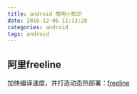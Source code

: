 ```yaml
---
title: android 常用小知识
date: 2016-12-06 11:13:28
categories: android
tags: android
---
```

## 阿里freeline
加快编译速度，并打造动态热部署：[freeline][1]


[1]: https://github.com/alibaba/freeline